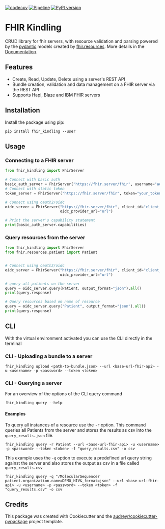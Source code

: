 [![codecov](https://codecov.io/gh/migraf/fhir-kindling/branch/master/graph/badge.svg?token=FKQENFXACB)](https://codecov.io/gh/migraf/fhir-kindling)
[![Pipeline](https://github.com/migraf/fhir-kindling/actions/workflows/github_actions.yml/badge.svg)](https://github.com/migraf/fhir-kindling/actions/workflows/github_actions.yml)
[![PyPI version](https://badge.fury.io/py/fhir-kindling.svg)](https://badge.fury.io/py/fhir-kindling)
# FHIR Kindling

CRUD library for fhir servers, with resource validation and parsing powered by the [pydantic](https://github.com/samuelcolvin/pydantic)
models created by [fhir.resources](https://github.com/nazrulworld/fhir.resources). 
More details in the [Documentation](https://migraf.github.io/fhir-kindling/).

## Features
- Create, Read, Update, Delete using a server's REST API
- Bundle creation, validation and data management on a FHIR server via the REST API
- Supports Hapi, Blaze and IBM FHIR servers



## Installation
Install the package using pip:
```shell
pip install fhir_kindling --user
```

## Usage

### Connecting to a FHIR server

```python
from fhir_kindling import FhirServer

# Connect with basic auth 
basic_auth_server = FhirServer("https://fhir.server/fhir", username="admin", password="admin")
# Connect with static token
token_server = FhirServer("https://fhir.server/fhir", token="your_token")

# Connect using oauth2/oidc
oidc_server = FhirServer("https://fhir.server/fhir", client_id="client_id", client_secret="secret", 
                         oidc_provider_url="url")

# Print the server's capability statement
print(basic_auth_server.capabilities)

```

### Query resources from the server
```python
from fhir_kindling import FhirServer
from fhir.resources.patient import Patient


# Connect using oauth2/oidc
oidc_server = FhirServer("https://fhir.server/fhir", client_id="client_id", client_secret="secret",
                         oidc_provider_url="url")

# query all patients on the server
query = oidc_server.query(Patient, output_format="json").all()
print(query.response)

# Query resources based on name of resource
query = oidc_server.query("Patient", output_format="json").all()
print(query.response)

```



## CLI

With the virtual environment activated you can use the CLI directly in the terminal

### CLI - Uploading a bundle to a server
```shell
fhir_kindling upload <path-to-bundle.json> --url <base-url-fhir-api> -u <username> -p <password> --token <token>
```

### CLI - Querying a server
For an overview of the options of the CLI query command
```shell
fhir_kindling query --help
```

#### Examples
To query all instances of a resource use the `-r` option. This command queries all Patients from the server and stores
the results as csv into the `query_results.json` file.
```shell
fhir_kindling query -r Patient --url <base-url-fhir-api> -u <username> -p <password> --token <token> -f "query_results.csv" -o csv
```

This example uses the `-q` option to execute a predefined url query string against the server and also stores the output
as csv in a file called `query_results.csv`

```shell
fhir_kindling query -q "/MolecularSequence?patient.organization.name=DEMO_HIV&_format=json" --url <base-url-fhir-api> -u <username> -p <password> --token <token> -f "query_results.csv" -o csv
```



## Credits
This package was created with Cookiecutter and the [audreyr/cookiecutter-pypackage](https://github.com/audreyr/cookiecutter) project template.





